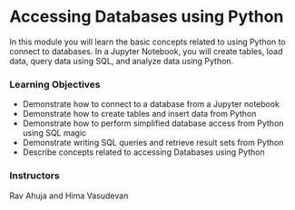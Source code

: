 # Accessing Databases using Python
In this module you will learn the basic concepts related to using Python to connect to databases. In a Jupyter Notebook, you will create tables, load data, query data using SQL, and analyze data using Python.

### Learning Objectives
- Demonstrate how to connect to a database from a Jupyter notebook
- Demonstrate how to create tables and insert data from Python
- Demonstrate how to perform simplified database access from Python using SQL magic
- Demonstrate writing SQL queries and retrieve result sets from Python
- Describe concepts related to accessing Databases using Python

### Instructors
Rav Ahuja and Hima Vasudevan
